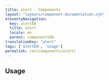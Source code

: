 ```yaml
---
title: alert - Components
layout: "layouts/component-documentation.njk"
eleventyNavigation:
  key: alertEN
  title: alert
  locale: en
  parent: componentsEN
translationKey: "alert"
tags: ['alertEN', 'usage']
permalink: /en/components/alert/
---
```


## Usage